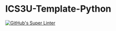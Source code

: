 # ICS3U-Template-Python

[![GitHub's Super Linter](https://github.com/Miguel-Santacruz/ICS3U-Unit5-06-Python/workflows/GitHub's%20Super%20Linter/badge.svg)](https://github.com/Miguel-Santacruz/ICS3U-Unit5-06-Python/actions)
